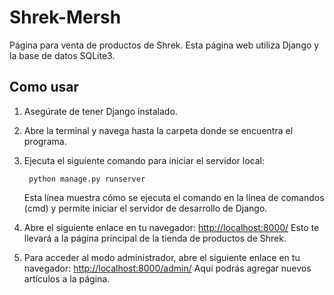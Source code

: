# Shrek-Mersh
Página para venta de productos de Shrek.
Esta página web utiliza Django y la base de datos SQLite3.

## Como usar
1. Asegúrate de tener Django instalado.
2. Abre la terminal y navega hasta la carpeta donde se encuentra el programa.
3. Ejecuta el siguiente comando para iniciar el servidor local:
   ```shell
    python manage.py runserver
     ```
     Esta línea muestra cómo se ejecuta el comando en la línea de comandos (cmd) y permite iniciar el servidor de desarrollo de Django.

4. Abre el siguiente enlace en tu navegador: [http://localhost:8000/](http://localhost:8000/)
Esto te llevará a la página principal de la tienda de productos de Shrek.

5. Para acceder al modo administrador, abre el siguiente enlace en tu navegador: [http://localhost:8000/admin/](http://localhost:8000/admin/)
Aquí podrás agregar nuevos artículos a la página.



